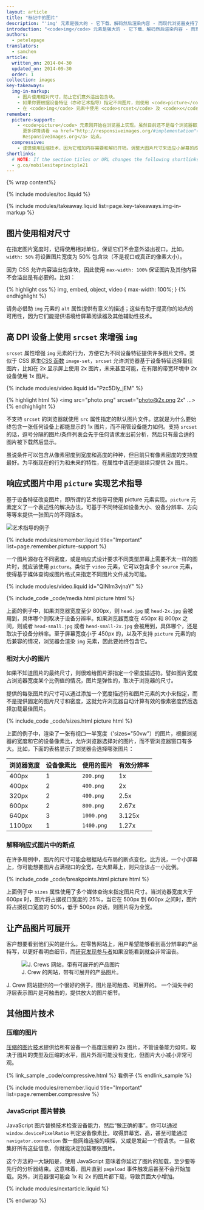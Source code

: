 ```yaml
---
layout: article
title: "标记中的图片"
description: "'img' 元素是强大的 - 它下载、解码然后渲染内容 - 而现代浏览器支持了众多的图片格式。"
introduction: "<code>img</code> 元素是强大的 - 它下载、解码然后渲染内容 - 而现代浏览器支持了众多的图片格式。跨设备使用图片与桌面端并无二致，只需要一些微小调整，就能构建美好体验。"
authors:
  - petelepage
translators:
  - samchen
article:
  written_on: 2014-04-30
  updated_on: 2014-09-30
  order: 1
collection: images
key-takeaways:
  img-in-markup:
    - 图片使用相对尺寸，防止它们意外溢出包含块。
    - 如果你要根据设备特征（亦称艺术指导）指定不同图片，则使用 <code>picture</code> 元素。
    - 在 <code>img</code> 元素中使用 <code>srcset</code> 及 <code>x</code> 描述符，引导浏览器从不同密度图片中选择、使用最佳的一张。
remember:
  picture-support:
    - <code>picture</code> 元素刚开始在浏览器上实现。虽然目前还不是每个浏览器都支持，但我们推荐使用它，因为它有很强的向后兼容，还可以使用 <a href="http://picturefill.responsiveimages.org/">Picturefill polyfill</a>。
      更多详情请看 <a href="http://responsiveimages.org/#implementation">
      ResponsiveImages.org</a> 站点。 
  compressive:
    - 谨慎使用压缩技术，因为它增加内存需要和解码开销。调整大图片尺寸来适应小屏幕的成本很大，尤其是低端设备上，内存和处理单元有限，情况更为突出。
shortlinks: 
  # NOTE: If the section titles or URL changes the following shortlinks must be updated
  - g.co/mobilesiteprinciple21
---
```


{% wrap content%}

<style>
  img, video, object {
    max-width: 100%;
  }

  img.center {
    display: block;
    margin-left: auto;
    margin-right: auto;
  }
  img.phone {
    max-height: 500px;
    
  }
</style>

{% include modules/toc.liquid %}

{% include modules/takeaway.liquid list=page.key-takeaways.img-in-markup %}


## 图片使用相对尺寸

在指定图片宽度时，记得使用相对单位，保证它们不会意外溢出视口。比如，`width: 50%` 将设置图片宽度为 50% 包含块（不是视口或真正的像素大小）。

因为 CSS 允许内容溢出包含块，因此使用 `max-width: 100%` 保证图片及其他内容不会溢出是有必要的。比如：

{% highlight css %}
img, embed, object, video {
  max-width: 100%;
}
{% endhighlight %}

请务必借助 `img` 元素的 `alt` 属性提供有意义的描述；这些有助于提高你的站点的可用性，因为它们能提供语境给屏幕阅读器及其他辅助性技术。

## 高 DPI 设备上使用 `srcset` 来增强 `img`

<div class="clear">
  <div class="g--half">
    <p>
      <code>srcset</code> 属性增强 <code>img</code> 元素的行为，方便它为不同设备特征提供许多图片文件。类似于 CSS 原生<a href="images-in-css.html#use-image-set-to-provide-high-res-images">CSS 函数</a> <code>image-set</code>，<code>srcset</code> 允许浏览器基于设备特征选择最佳图片，比如在 2x 显示屏上使用 2x 图片，未来甚至可能，在有限的带宽环境中 2x 设备使用 1x 图片。
    </p>
  </div>

  <div class="g--half g--last">
    {% include modules/video.liquid id="Pzc5Dly_jEM" %}
  </div>
</div>

{% highlight html %}
<img src="photo.png" srcset="photo@2x.png 2x" ...>
{% endhighlight %}

不支持 `srcset` 的浏览器就使用 `src` 属性指定的默认图片文件。这就是为什么要始终包含一张任何设备上都能显示的 1x 图片，而不用管设备能力如何。支持 `srcset` 的话，逗号分隔的图片/条件列表会先于任何请求发出前分析，然后只有最合适的图片被下载然后显示。

虽说条件可以包含从像素密度到宽度和高度的种种，但目前只有像素密度的支持度最好。为平衡现在的行为和未来的特性，在属性中请还是继续只提供 2x 图片。

## 响应式图片中用 `picture` 实现艺术指导

基于设备特征改变图片，即所谓的艺术指导可使用 picture 元素实现。<code>picture</code> 元素定义了一个表述性的解决办法，可基于不同特征如设备大小、设备分辨率、方向等等来提供一张图片的不同版本。

<img class="center" src="img/art-direction.png" alt="艺术指导的例子"
srcset="img/art-direction.png 1x, img/art-direction-2x.png 2x">

{% include modules/remember.liquid title="Important" list=page.remember.picture-support %}

<div class="clear">
  <div class="g--half">
    <p>
      一个图片源存在不同密度，或是响应式设计要求不同类型屏幕上需要不太一样的图片时，就应该使用 <code>picture</code>。类似于 <code>video</code> 元素，它可以包含多个 <code>source</code> 元素，使得基于媒体查询或图片格式来指定不同图片文件成为可能。
    </p>
  </div>
  <div class="g--half g--last">
    {% include modules/video.liquid id="QINlm3vjnaY" %}
  </div>
</div>

{% include_code _code/media.html picture html %}

上面的例子中，如果浏览器宽度至少 800px，则 `head.jpg` 或 `head-2x.jpg` 会被用到，具体哪个则取决于设备分辨率。如果浏览器宽度在 450px 和 800px 之间，则或者 `head-small.jpg` 或者 `head-small-2x.jpg` 会被用到，具体哪个，还是取决于设备分辨率。至于屏幕宽度小于 450px 的，以及不支持 `picture` 元素的向后兼容的情况，浏览器会渲染 `img` 元素，因此要始终包含它。

### 相对大小的图片

如果不知道图片的最终尺寸，则很难给图片源指定一个密度描述符。譬如图片宽度占浏览器宽度某个比例值的情况，图片是弹性的，取决于浏览器的尺寸。

提供的每张图片的尺寸可以通过添加一个宽度描述符和图片元素的大小来指定，而不是提供固定的图片尺寸和密度，这就允许浏览器自动计算有效的像素密度然后选择加载最佳图片。

{% include_code _code/sizes.html picture html %}

上面的例子中，渲染了一张有视口一半宽度（'sizes="50vw"）的图片，根据浏览器的宽度和它的设备像素比，允许浏览器选择对的图片，而不管浏览器窗口有多大。比如，下面的表格显示了浏览器会选择哪张图片：

<table class="table-4">
  <colgroup>
    <col span="1">
    <col span="1">
    <col span="1">
    <col span="1">
  </colgroup>
  <thead>
    <tr>
      <th data-th="Browser width">浏览器宽度</th>
      <th data-th="Device pixel ratio">设备像素比</th>
      <th data-th="Image used">使用的图片</th>
      <th data-th="Effective resolution">有效分辨率</th>
    </tr>
  </thead>
  <tbody>
    <tr>
      <td data-th="Browser width">400px</td>
      <td data-th="Device pixel ratio">1</td>
      <td data-th="Image used"><code>200.png</code></td>
      <td data-th="Effective resolution">1x</td>
    </tr>
    <tr>
      <td data-th="Browser width">400px</td>
      <td data-th="Device pixel ratio">2</td>
      <td data-th="Image used"><code>400.png</code></td>
      <td data-th="Effective resolution">2x</td>
    </tr>
    <tr>
      <td data-th="Browser width">320px</td>
      <td data-th="Device pixel ratio">2</td>
      <td data-th="Image used"><code>400.png</code></td>
      <td data-th="Effective resolution">2.5x</td>
    </tr>
    <tr>
      <td data-th="Browser width">600px</td>
      <td data-th="Device pixel ratio">2</td>
      <td data-th="Image used"><code>800.png</code></td>
      <td data-th="Effective resolution">2.67x</td>
    </tr>
    <tr>
      <td data-th="Browser width">640px</td>
      <td data-th="Device pixel ratio">3</td>
      <td data-th="Image used"><code>1000.png</code></td>
      <td data-th="Effective resolution">3.125x</td>
    </tr>
    <tr>
      <td data-th="Browser width">1100px</td>
      <td data-th="Device pixel ratio">1</td>
      <td data-th="Image used"><code>1400.png</code></td>
      <td data-th="Effective resolution">1.27x</td>
    </tr>
  </tbody>
</table>


### 解释响应式图片中的断点

在许多用例中，图片的尺寸可能会根据站点布局的断点变化。比方说，一个小屏幕上，你可能想要图片占满视口的全宽，在大屏幕上，则只应该占一小比例。

{% include_code _code/breakpoints.html picture html %}

上面例子中 `sizes` 属性使用了多个媒体查询来指定图片尺寸。当浏览器宽度大于 600px 时，图片将占据视口宽度的 25%，当它在 500px 到 600px 之间时，图片将占据视口宽度的 50%，低于 500px 的话，则图片将为全宽。


## 让产品图片可展开

客户想要看到他们买的是什么。在零售网站上，用户希望能够看到高分辨率的产品特写，以更好看明白细节，而[研究发现参与者](/web/fundamentals/principles/research-study.html)如果没能看到就会非常沮丧。

<figure>
  <img src="img/sw-make-images-expandable-good.png" srcset="img/sw-make-images-expandable-good.png 1x, img/sw-make-images-expandable-good-2x.png 2x" alt="J. Crews 网站，带有可展开的产品图片">
  <figcaption>J. Crew 的网站，带有可展开的产品图片。</figcaption>
</figure>

J. Crew 网站提供的一个很好的例子，图片是可触击、可展开的。
一个消失中的浮层表示图片是可触击的，提供放大的图片细节。


## 其他图片技术

### 压缩的图片

[压缩的图片技术](http://www.html5rocks.com/en/mobile/high-dpi/#toc-tech-overview)提供给所有设备一个高度压缩的 2x 图片，不管设备能力如何。取决于图片的类型及压缩的水平，图片外观可能没有变化，但图片大小减小非常可观。

{% link_sample _code/compressive.html %}
看例子
{% endlink_sample %}

{% include modules/remember.liquid title="Important" list=page.remember.compressive %}

### JavaScript 图片替换

JavaScript 图片替换技术检查设备能力，然后“做正确的事”。你可以通过 `window.devicePixelRatio` 判定设备像素比，取得屏幕宽、高，甚至可能通过 `navigator.connection` 做一些网络连接的嗅探，又或是发起一个假请求。一旦收集好所有这些信息，你就能决定加载哪张图片。

这个方法的一大缺陷是，使用 JavaScript 意味着你延迟了图片的加载，至少要等先行的分析器结束。这意味着，图片直到 `pageload` 事件触发后甚至不会开始加载。另外，浏览器很可能会 1x 和 2x 的图片都下载，导致页面大小增加。

{% include modules/nextarticle.liquid %}

{% endwrap %}
